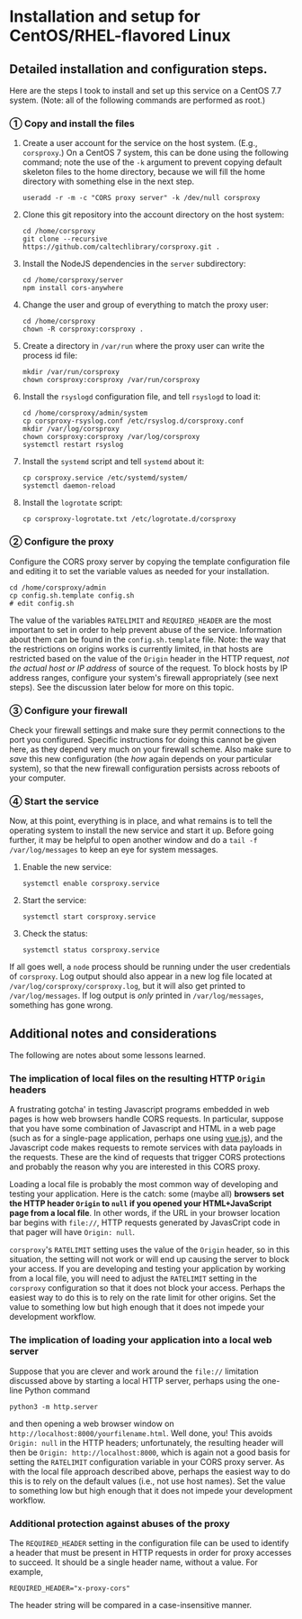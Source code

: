Installation and setup for CentOS/RHEL-flavored Linux
=====================================================

## Detailed installation and configuration steps.

Here are the steps I took to install and set up this service on a CentOS 7.7 system.  (Note: all of the following commands are performed as root.)

### &#9312; Copy and install the files

1. Create a user account for the service on the host system.  (E.g., `corsproxy`.) On a CentOS 7 system, this can be done using the following command; note the use of the `-k` argument to prevent copying default skeleton files to the home directory, because we will fill the home directory with something else in the next step.

    ``` shell
    useradd -r -m -c "CORS proxy server" -k /dev/null corsproxy
    ```

2. Clone this git repository into the account directory on the host system:

    ``` shell
    cd /home/corsproxy
    git clone --recursive https://github.com/caltechlibrary/corsproxy.git .
    ```

3. Install the NodeJS dependencies in the `server` subdirectory:

    ``` shell
    cd /home/corsproxy/server
    npm install cors-anywhere
    ```

4. Change the user and group of everything to match the proxy user:

    ``` shell
    cd /home/corsproxy
    chown -R corsproxy:corsproxy .
    ```

5. Create a directory in `/var/run` where the proxy user can write the process id file:

    ``` shell
    mkdir /var/run/corsproxy
    chown corsproxy:corsproxy /var/run/corsproxy
    ```

6. Install the `rsyslogd` configuration file, and tell `rsyslogd` to load it:

    ``` shell
    cd /home/corsproxy/admin/system
    cp corsproxy-rsyslog.conf /etc/rsyslog.d/corsproxy.conf
    mkdir /var/log/corsproxy
    chown corsproxy:corsproxy /var/log/corsproxy
    systemctl restart rsyslog
    ```

7. Install the `systemd` script and tell `systemd` about it:

    ``` shell
    cp corsproxy.service /etc/systemd/system/
    systemctl daemon-reload
    ```

8. Install the `logrotate` script:

    ``` shell
    cp corsproxy-logrotate.txt /etc/logrotate.d/corsproxy
    ```


### &#9313; Configure the proxy

Configure the CORS proxy server by copying the template configuration file and editing it to set the variable values as needed for your installation.

   ``` shell
   cd /home/corsproxy/admin
   cp config.sh.template config.sh
   # edit config.sh
   ```

The value of the variables `RATELIMIT` and `REQUIRED_HEADER` are the most important to set in order to help prevent abuse of the service.  Information about them can be found in the `config.sh.template` file.  Note: the way that the restrictions on origins works is currently limited, in that hosts are restricted based on the value of the `Origin` header in the HTTP request, _not the actual host or IP address_ of source of the request.  To block hosts by IP address ranges, configure your system's firewall appropriately (see next steps).  See the discussion later below for more on this topic.


### &#9314; Configure your firewall

Check your firewall settings and make sure they permit connections to the port you configured.  Specific instructions for doing this cannot be given here, as they depend very much on your firewall scheme.  Also make sure to _save_ this new configuration (the _how_ again depends on your particular system), so that the new firewall configuration persists across reboots of your computer.


### &#9315; Start the service

Now, at this point, everything is in place, and what remains is to tell the operating system to install the new service and start it up.  Before going further, it may be helpful to open another window and do a `tail -f /var/log/messages` to keep an eye for system messages.

1. Enable the new service:

    ``` shell
    systemctl enable corsproxy.service
    ```

2. Start the service:

    ``` shell
    systemctl start corsproxy.service
    ```

3. Check the status:

    ``` shell
    systemctl status corsproxy.service
    ```

If all goes well, a `node` process should be running under the user credentials of `corsproxy`.  Log output should also appear in a new log file located at `/var/log/corsproxy/corsproxy.log`, but it will also get printed to `/var/log/messages`.  If log output is _only_ printed in `/var/log/messages`, something has gone wrong.


## Additional notes and considerations

The following are notes about some lessons learned.


### The implication of local files on the resulting HTTP `Origin` headers

A frustrating gotcha' in testing Javascript programs embedded in web pages is how web browsers handle CORS requests.  In particular, suppose that you have some combination of Javascript and HTML in a web page (such as for a single-page application, perhaps one using [vue.js](https://vuejs.org)), and the Javascript code makes requests to remote services with data payloads in the requests.  These are the kind of requests that trigger CORS protections and probably the reason why you are interested in this CORS proxy.

Loading a local file is probably the most common way of developing and testing your application.  Here is the catch: some (maybe all) **browsers set the HTTP header `Origin` to `null` if you opened your HTML+JavaScript page from a local file**.  In other words, if the URL in your browser location bar begins with `file://`, HTTP requests generated by JavasCript code in that pager will have `Origin: null`.

`corsproxy`'s `RATELIMIT` setting uses the value of the `Origin` header, so in this situation, the setting will not work or will end up causing the server to block your access.  If you are developing and testing your application by working from a local file, you will need to adjust the `RATELIMIT` setting in the `corsproxy` configuration so that it does not block your access.  Perhaps the easiest way to do this is to rely on the rate limit for other origins.  Set the value to something low but high enough that it does not impede your development workflow.


### The implication of loading your application into a local web server

Suppose that you are clever and work around the `file://` limitation discussed above by starting a local HTTP server, perhaps using the one-line Python command

``` shell
python3 -m http.server
```

and then opening a web browser window on `http://localhost:8000/yourfilename.html`.  Well done, you!  This avoids `Origin: null` in the HTTP headers; unfortunately, the resulting header will then be `Origin: http://localhost:8000`, which is again not a good basis for setting the `RATELIMIT` configuration variable in your CORS proxy server.  As with the local file approach described above, perhaps the easiest way to do this is to rely on the default values (i.e., not use host names).  Set the value to something low but high enough that it does not impede your development workflow.


### Additional protection against abuses of the proxy

The `REQUIRED_HEADER` setting in the configuration file can be used to identify a header that must be present in HTTP requests in order for proxy accesses to succeed.  It should be a single header name, without a value.
For example,

``` shell
REQUIRED_HEADER="x-proxy-cors"
```

The header string will be compared in a case-insensitive manner.
